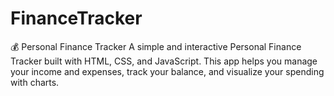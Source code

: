 # FinanceTracker
💰 Personal Finance Tracker  A simple and interactive Personal Finance Tracker built with HTML, CSS, and JavaScript. This app helps you manage your income and expenses, track your balance, and visualize your spending with charts.
